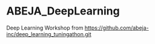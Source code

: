# ABEJA_DeepLearning
Deep Learning Workshop from https://github.com/abeja-inc/deep_learning_tuningathon.git
